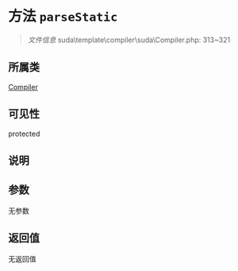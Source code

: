 # 方法 `parseStatic`

> *文件信息* suda\template\compiler\suda\Compiler.php: 313~321

## 所属类 

[Compiler](../Compiler.md)

## 可见性

protected

## 说明



## 参数


无参数


## 返回值

无返回值
